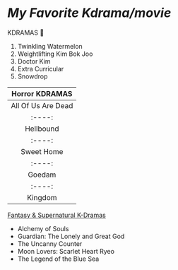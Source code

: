# ***My Favorite Kdrama/movie***

KDRAMAS 🎥
   1. Twinkling Watermelon
   2. Weightlifting Kim Bok Joo
   3. Doctor Kim
   4. Extra Curricular
   5. Snowdrop
     
     
| Horror KDRAMAS |
| :----: |
| All Of Us Are Dead|
|:----: |
| Hellbound |
| :----: |
| Sweet Home |
| :----: |
| Goedam |
| :----: |
| Kingdom |
     
   [Fantasy & Supernatural K-Dramas](https://www.90daykorean.com/wp-content/uploads/2021/05/hrhhhkslzfwz1kveux2x-min.png)
   - Alchemy of Souls
   - Guardian: The Lonely and Great God
   - The Uncanny Counter
   - Moon Lovers: Scarlet Heart Ryeo
   - The Legend of the Blue Sea
